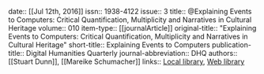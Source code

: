 date:: [[Jul 12th, 2016]]
issn:: 1938-4122
issue:: 3
title:: @Explaining Events to Computers: Critical Quantification, Multiplicity and Narratives in Cultural Heritage
volume:: 010
item-type:: [[journalArticle]]
original-title:: "Explaining Events to Computers: Critical Quantification, Multiplicity and Narratives in Cultural Heritage"
short-title:: Explaining Events to Computers
publication-title:: Digital Humanities Quarterly
journal-abbreviation:: DHQ
authors:: [[Stuart Dunn]], [[Mareike Schumacher]]
links:: [Local library](zotero://select/groups/2386895/items/RWHYUPTP), [Web library](https://www.zotero.org/groups/2386895/items/RWHYUPTP)
